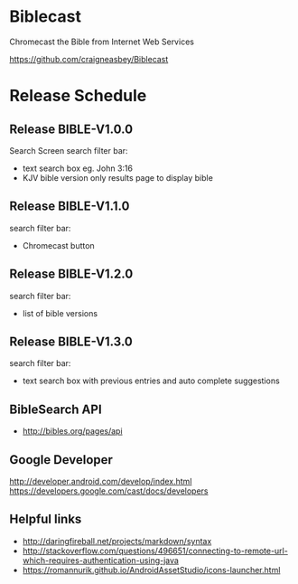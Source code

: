 # Biblecast
Chromecast the Bible from Internet Web Services

https://github.com/craigneasbey/Biblecast
# Release Schedule
## Release BIBLE-V1.0.0
Search Screen
search filter bar:
- text search box eg. John 3:16
- KJV bible version only
results page to display bible
## Release BIBLE-V1.1.0
search filter bar:
- Chromecast button
## Release BIBLE-V1.2.0
search filter bar:
- list of bible versions
## Release BIBLE-V1.3.0
 search filter bar:
-  text search box with previous entries and auto complete suggestions

## BibleSearch API
* http://bibles.org/pages/api

## Google Developer
http://developer.android.com/develop/index.html
https://developers.google.com/cast/docs/developers

## Helpful links
* http://daringfireball.net/projects/markdown/syntax
* http://stackoverflow.com/questions/496651/connecting-to-remote-url-which-requires-authentication-using-java
* https://romannurik.github.io/AndroidAssetStudio/icons-launcher.html
